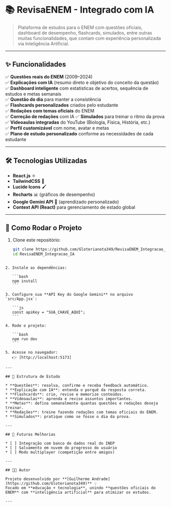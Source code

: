 # 📚 RevisaENEM - Integrado com IA

> Plataforma de estudos para o ENEM com questões oficiais, dashboard de desempenho, flashcards, simulados, entre outras muitas funcionalidades, que contam com experiência personalizada via Inteligência Artificial.

---

## ✨ Funcionalidades

✅ **Questões reais do ENEM** (2009–2024)  
✅ **Explicações com IA** (resumo direto e objetivo do conceito da questão)  
✅ **Dashboard inteligente** com estatísticas de acertos, sequência de estudos e metas semanais  
✅ **Questão do dia** para manter a consistência  
✅ **Flashcards personalizados** criados pelo estudante  
✅ **Redações com temas oficiais** do ENEM<br>
✅ **Correção de redações** com IA
✅ **Simulados** para treinar o ritmo da prova  
✅ **Vídeoaulas integradas** do YouTube (Biologia, Física, História, etc.)  
✅ **Perfil customizável** com nome, avatar e metas<br>
✅ **Plano de estudo personalizado** conforme as necessidades de cada estudante

---

## 🛠️ Tecnologias Utilizadas

- **React.js** ⚛️  
- **TailwindCSS** 🎨  
- **Lucide Icons** 🖌️  
- **Recharts** 📊 (gráficos de desempenho)  
- **Google Gemini API** 🤖 (aprendizado personalizado)  
- **Context API (React)** para gerenciamento de estado global  

---

## 🚀 Como Rodar o Projeto

1. Clone este repositório:
   ```bash
   git clone https://github.com/Gloterianota349/RevisaENEM_Integracao_IA.git
   cd RevisaENEM_Integracao_IA
````

2. Instale as dependências:

   ```bash
   npm install
   ```

3. Configure sua **API Key do Google Gemini** no arquivo `src/App.jsx`:

   ```js
   const apiKey = "SUA_CHAVE_AQUI";
   ```

4. Rode o projeto:

   ```bash
   npm run dev
   ```

5. Acesse no navegador:
   👉 [http://localhost:5173]

---

## 🎯 Estrutura de Estudo

* **Questões**: resolva, confirme e receba feedback automático.
* **Explicação com IA**: entenda o porquê da resposta correta.
* **Flashcards**: crie, revise e memorize conteúdos.
* **Vídeoaulas**: aprenda e revise assuntos importantes.
* **Metas**: defina semanalmente quantas questões e redações deseja treinar.
* **Redações**: treine fazendo redações com temas oficiais do ENEM.
* **Simulados**: pratique como se fosse o dia da prova.

---

## 📌 Futuras Melhorias

* [ ] Integração com banco de dados real do INEP
* [ ] Salvamento em nuvem do progresso do usuário
* [ ] Modo multiplayer (competição entre amigos)

---

## 👨‍💻 Autor

Projeto desenvolvido por **[Guilherme Andrade](https://github.com/Gloterianota349)** 💡
Focado em **educação + tecnologia**, unindo **questões oficiais do ENEM** com **inteligência artificial** para otimizar os estudos.

---

